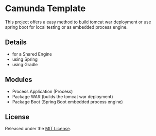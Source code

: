 # Camunda Template

This project offers a easy method to build tomcat war deployment or use spring boot for local testing or as embedded process engine.

## Details

- for a Shared Engine
- using Spring
- using Gradle

## Modules

- Process Application (Process)
- Package WAR (builds the tomcat war deployment)
- Package Boot (Spring Boot embedded process engine)

## License

Released under the [MIT License](LICENSE).
